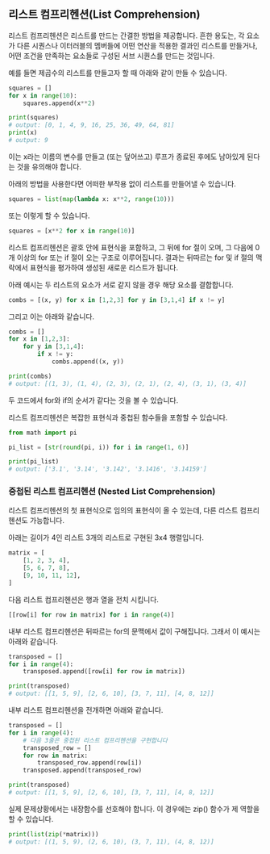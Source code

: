 ## 리스트 컴프리헨션(List Comprehension)

리스트 컴프리헨션은 리스트를 만드는 간결한 방법을 제공합니다. 흔한 용도는, 각 요소가 다른 시퀀스나 이터러블의 멤버들에 어떤 연산을 적용한 결과인 리스트를 만들거나, 어떤 조건을 만족하는 요소들로 구성된 서브 시퀀스를 만드는 것입니다.

예를 들면 제곱수의 리스트를 만들고자 할 때 아래와 같이 만들 수 있습니다.
```python
squares = []
for x in range(10):
    squares.append(x**2)

print(squares)
# output: [0, 1, 4, 9, 16, 25, 36, 49, 64, 81]
print(x)
# output: 9
```

이는 x라는 이름의 변수를 만들고 (또는 덮어쓰고) 루프가 종료된 후에도 남아있게 된다는 것을 유의해야 합니다.

아래의 방법을 사용한다면 어떠한 부작용 없이 리스트를 만들어낼 수 있습니다.

```python
squares = list(map(lambda x: x**2, range(10)))
```

또는 이렇게 할 수 있습니다.

```python
squares = [x**2 for x in range(10)]
```

리스트 컴프리헨션은 괄호 안에 표현식을 포함하고, 그 뒤에 for 절이 오며, 그 다음에 0개 이상의 for 또는 if 절이 오는 구조로 이루어집니다. 결과는 뒤따르는 for 및 if 절의 맥락에서 표현식을 평가하여 생성된 새로운 리스트가 됩니다.

아래 예시는 두 리스트의 요소가 서로 같지 않을 경우 해당 요소를 결합합니다.

```python
combs = [(x, y) for x in [1,2,3] for y in [3,1,4] if x != y]
```

그리고 이는 아래와 같습니다.

```python
combs = []
for x in [1,2,3]:
    for y in [3,1,4]:
        if x != y:
            combs.append((x, y))

print(combs)
# output: [(1, 3), (1, 4), (2, 3), (2, 1), (2, 4), (3, 1), (3, 4)]
```

두 코드에서 for와 if의 순서가 같다는 것을 볼 수 있습니다.

리스트 컴프리헨션은 복잡한 표현식과 중첩된 함수들을 포함할 수 있습니다.

```python
from math import pi

pi_list = [str(round(pi, i)) for i in range(1, 6)]

print(pi_list)
# output: ['3.1', '3.14', '3.142', '3.1416', '3.14159']
```

### 중첩된 리스트 컴프리헨션 (Nested List Comprehension)

리스트 컴프리헨션의 첫 표현식으로 임의의 표현식이 올 수 있는데, 다른 리스트 컴프리헨션도 가능합니다.

아래는 길이가 4인 리스트 3개의 리스트로 구현된 3x4 행렬입니다.

```python
matrix = [
    [1, 2, 3, 4],
    [5, 6, 7, 8],
    [9, 10, 11, 12],
]
```

다음 리스트 컴프리헨션은 행과 열을 전치 시킵니다.

```python
[[row[i] for row in matrix] for i in range(4)]
```

내부 리스트 컴프리헨션은 뒤따르는 for의 문맥에서 값이 구해집니다. 그래서 이 예시는 아래와 같습니다.

```python
transposed = []
for i in range(4):
    transposed.append([row[i] for row in matrix])

print(transposed)
# output: [[1, 5, 9], [2, 6, 10], [3, 7, 11], [4, 8, 12]]
```

내부 리스트 컴프리헨션을 전개하면 아래와 같습니다.

```python
transposed = []
for i in range(4):
    # 다음 3줄은 중첩된 리스트 컴프리헨션을 구현합니다
    transposed_row = []
    for row in matrix:
        transposed_row.append(row[i])
    transposed.append(transposed_row)

print(transposed)
# output: [[1, 5, 9], [2, 6, 10], [3, 7, 11], [4, 8, 12]]
```

실제 문제상황에서는 내장함수를 선호해야 합니다. 이 경우에는 zip() 함수가 제 역할을 할 수 있습니다.

```python
print(list(zip(*matrix)))
# output: [(1, 5, 9), (2, 6, 10), (3, 7, 11), (4, 8, 12)]
```